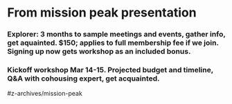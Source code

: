 # From mission peak presentation
### Explorer: 3 months to sample meetings and events, gather info, get aquainted. $150; applies to full membership fee if we join. Signing up now gets workshop as an included bonus. 

### Kickoff workshop Mar 14-15. Projected budget and timeline, Q&A with cohousing expert, get acquainted.

#z-archives/mission-peak
